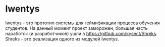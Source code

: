 # Iwentys

Iwentys - это прототип системы для геймификации процесса обучения студентов. На данный момент проект заморожен, большая часть наработок (и разработчиков) ушли в https://github.com/kysect/Shreks. Shreks - это реализация одного из модулей Iwentys.
